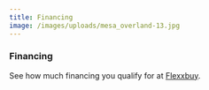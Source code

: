 ```yaml
---
title: Financing
image: /images/uploads/mesa_overland-13.jpg
---
```


### Financing

See how much financing you qualify for at [Flexxbuy](https://flexxbuy.com/mesa-overland/).
